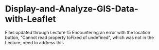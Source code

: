 # Display-and-Analyze-GIS-Data-with-Leaflet

Files updated through Lecture 15
Encountering an error with the location button, "Cannot read property toFixed of undefined", which was not in the Lecture, need to address this